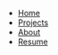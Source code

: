 <ul>
  <li><a href="index">Home</a></li>
  <li><a class="active" href="projects">Projects</a></li>
  <li><a href="about">About</a></li>
  <li><a href="files/MuhammadUzairKhattak.pdf">Resume</a></li>
</ul>
